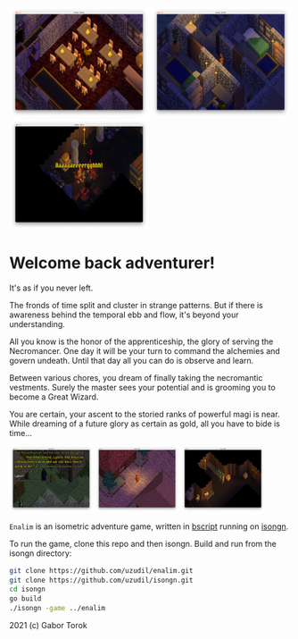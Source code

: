 <a href="https://raw.githubusercontent.com/uzudil/enalim/main/images/screens/inn.png"><img src="images/screens/inn.png" width="250"></a> <a href="https://raw.githubusercontent.com/uzudil/enalim/main/images/screens/lights2.png"><img src="images/screens/lights2.png" width="250"></a> <a href="https://raw.githubusercontent.com/uzudil/enalim/main/images/screens/combat2.png"><img src="images/screens/combat2.png" width="250"></a>

# Welcome back adventurer!
It's as if you never left. 

The fronds of time split and cluster in strange patterns. But if there is awareness behind the temporal ebb and flow, it's beyond your understanding.

All you know is the honor of the apprenticeship, the glory of serving the Necromancer. One day it will be your turn to command the alchemies and govern undeath. Until that day all you can do is observe and learn.

Between various chores, you dream of finally taking the necromantic vestments. Surely the master sees your potential and is grooming you to become a Great Wizard. 

You are certain, your ascent to the storied ranks of powerful magi is near. While dreaming of a future glory as certain as gold, all you have to bide is time...

<img src="images/screens/convo.png" width="150"> <img src="images/screens/town.png" width="150"> <img src="images/screens/dungeon.png" width="150">


`Enalim` is an isometric adventure game, written in [bscript](https://github.com/uzudil/benji4000/wiki/LanguageFeatures) running on [isongn](https://github.com/uzudil/isongn).

To run the game, clone this repo and then isongn. Build and run from the isongn directory:
```bash
git clone https://github.com/uzudil/enalim.git
git clone https://github.com/uzudil/isongn.git
cd isongn
go build
./isongn -game ../enalim
```

2021 (c) Gabor Torok



